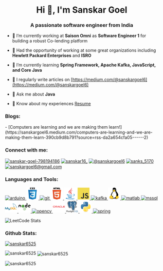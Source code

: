 <h1 align="center">Hi 👋, I'm Sanskar Goel</h1>
<h3 align="center">A passionate software engineer from India</h3>

- 🔭 I’m currently working at **Saison Omni** as **Software Engineer 1** for building a robust Co-lending platform
  
- 🔭 Had the opportunity of working at some great organizations including **Hewlett Packard Enterprises** and **ISRO**

- 🌱 I’m currently learning **Spring Framework, Apache Kafka, JavaScript, and Core Java**

- 📝 I regularly write articles on [https://medium.com/@sanskargoel6](https://medium.com/@sanskargoel6)

- 💬 Ask me about **Java**

<!--- 📫 How to reach me **sanskargoel6@gmail.com**--->

- 📄 Know about my experiences [Resume](https://drive.google.com/file/d/14CipYVdojVaUGaX-iG-MTkhb8eUA7CWQ/view?usp=sharing)

<h3 align="left">Blogs:</h3>
<!-- BLOG-POST-LIST:START -->
- [Computers are learning and we are making them learn!](https://sanskargoel6.medium.com/computers-are-learning-and-we-are-making-them-learn-390cb9d8b791?source=rss-da2a654cfa05------2)
<!-- BLOG-POST-LIST:END -->

<h3 align="left">Connect with me:</h3>
<p align="left">
<a href="https://linkedin.com/in/sanskar-goel-798194186" target="blank"><img align="center" src="https://raw.githubusercontent.com/rahuldkjain/github-profile-readme-generator/master/src/images/icons/Social/linked-in-alt.svg" alt="sanskar-goel-798194186" height="30" width="40" /></a>
<a href="https://instagram.com/sanskar16_" target="blank"><img align="center" src="https://raw.githubusercontent.com/rahuldkjain/github-profile-readme-generator/master/src/images/icons/Social/instagram.svg" alt="sanskar16_" height="30" width="40" /></a>
<a href="https://medium.com/@sanskargoel6" target="blank"><img align="center" src="https://raw.githubusercontent.com/rahuldkjain/github-profile-readme-generator/master/src/images/icons/Social/medium.svg" alt="@sanskargoel6" height="30" width="40" /></a>
<a href="https://www.leetcode.com/sanks_5170" target="blank"><img align="center" src="https://raw.githubusercontent.com/rahuldkjain/github-profile-readme-generator/master/src/images/icons/Social/leet-code.svg" alt="sanks_5170" height="30" width="40" /></a>
<a href="mailto:sanskargoel6@gmail.com" target="blank"><img align="center" src="https://img.icons8.com/?size=96&id=P7UIlhbpWzZm&format=png" alt="sanskargoel6@gmail.com" height="30" width="40" /></a>
</p>

 
<h3 align="left">Languages and Tools:</h3>
<p align="left"> <a href="https://www.arduino.cc/" target="_blank" rel="noreferrer"> <img src="https://cdn.worldvectorlogo.com/logos/arduino-1.svg" alt="arduino" width="40" height="40"/> </a> <a href="https://www.w3schools.com/css/" target="_blank" rel="noreferrer"> <img src="https://raw.githubusercontent.com/devicons/devicon/master/icons/css3/css3-original-wordmark.svg" alt="css3" width="40" height="40"/> </a> <a href="https://git-scm.com/" target="_blank" rel="noreferrer"> <img src="https://www.vectorlogo.zone/logos/git-scm/git-scm-icon.svg" alt="git" width="40" height="40"/> </a> <a href="https://www.w3.org/html/" target="_blank" rel="noreferrer"> <img src="https://raw.githubusercontent.com/devicons/devicon/master/icons/html5/html5-original-wordmark.svg" alt="html5" width="40" height="40"/> </a> <a href="https://www.java.com" target="_blank" rel="noreferrer"> <img src="https://raw.githubusercontent.com/devicons/devicon/master/icons/java/java-original.svg" alt="java" width="40" height="40"/> </a> <a href="https://developer.mozilla.org/en-US/docs/Web/JavaScript" target="_blank" rel="noreferrer"> <img src="https://raw.githubusercontent.com/devicons/devicon/master/icons/javascript/javascript-original.svg" alt="javascript" width="40" height="40"/> </a> <a href="https://kafka.apache.org/" target="_blank" rel="noreferrer"> <img src="https://www.vectorlogo.zone/logos/apache_kafka/apache_kafka-icon.svg" alt="kafka" width="40" height="40"/> </a> <a href="https://www.linux.org/" target="_blank" rel="noreferrer"> <img src="https://raw.githubusercontent.com/devicons/devicon/master/icons/linux/linux-original.svg" alt="linux" width="40" height="40"/> </a> <a href="https://www.mathworks.com/" target="_blank" rel="noreferrer"> <img src="https://upload.wikimedia.org/wikipedia/commons/2/21/Matlab_Logo.png" alt="matlab" width="40" height="40"/> </a> <a href="https://www.microsoft.com/en-us/sql-server" target="_blank" rel="noreferrer"> <img src="https://www.svgrepo.com/show/303229/microsoft-sql-server-logo.svg" alt="mssql" width="40" height="40"/> </a> <a href="https://www.mysql.com/" target="_blank" rel="noreferrer"> <img src="https://raw.githubusercontent.com/devicons/devicon/master/icons/mysql/mysql-original-wordmark.svg" alt="mysql" width="40" height="40"/> </a> <a href="https://nodejs.org" target="_blank" rel="noreferrer"> <img src="https://raw.githubusercontent.com/devicons/devicon/master/icons/nodejs/nodejs-original-wordmark.svg" alt="nodejs" width="40" height="40"/> </a> <a href="https://opencv.org/" target="_blank" rel="noreferrer"> <img src="https://www.vectorlogo.zone/logos/opencv/opencv-icon.svg" alt="opencv" width="40" height="40"/> </a> <a href="https://www.oracle.com/" target="_blank" rel="noreferrer"> <img src="https://raw.githubusercontent.com/devicons/devicon/master/icons/oracle/oracle-original.svg" alt="oracle" width="40" height="40"/> </a> <a href="https://www.postgresql.org" target="_blank" rel="noreferrer"> <img src="https://raw.githubusercontent.com/devicons/devicon/master/icons/postgresql/postgresql-original-wordmark.svg" alt="postgresql" width="40" height="40"/> </a> <a href="https://www.python.org" target="_blank" rel="noreferrer"> <img src="https://raw.githubusercontent.com/devicons/devicon/master/icons/python/python-original.svg" alt="python" width="40" height="40"/> </a> <a href="https://spring.io/" target="_blank" rel="noreferrer"> <img src="https://www.vectorlogo.zone/logos/springio/springio-icon.svg" alt="spring" width="40" height="40"/> </a> </p>


![LeetCode Stats](https://leetcard.jacoblin.cool/sanks_5170?theme=nord&font=Khmer&ext=contest)

<h3 align="left">Github Stats:</h3>
<p align="left"> <a href="https://github.com/ryo-ma/github-profile-trophy"><img src="https://github-profile-trophy.vercel.app/?username=sanskar6525" alt="sanskar6525" /></a> </p>

<p><img align="left" src="https://github-readme-stats.vercel.app/api/top-langs?username=sanskar6525&show_icons=true&locale=en&layout=compact" alt="sanskar6525" /></p>

<p>&nbsp;<img align="center" src="https://github-readme-stats.vercel.app/api?username=sanskar6525&show_icons=true&locale=en" alt="sanskar6525" /></p>

<p><img align="center" src="https://github-readme-streak-stats.herokuapp.com/?user=sanskar6525&" alt="sanskar6525" /></p>
